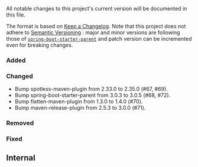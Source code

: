 All notable changes to this project's current version will be documented in this file.

The format is based on [Keep a Changelog](https://keepachangelog.com/en/1.0.0/). Note that
this project does not adhere to [Semantic Versioning](https://semver.org/spec/v2.0.0.html)
: major and minor versions are following those of
[`spring-boot-starter-parent`](https://spring.io/projects/spring-boot) and patch version
can be incremented even for breaking changes.

### Added

### Changed

- Bump spotless-maven-plugin from 2.33.0 to 2.35.0 (#67, #69).
- Bump spring-boot-starter-parent from 3.0.3 to 3.0.5 (#68, #72).
- Bump flatten-maven-plugin from 1.3.0 to 1.4.0 (#70).
- Bump maven-release-plugin from 2.5.3 to 3.0.0 (#71).

### Removed

### Fixed

## Internal
